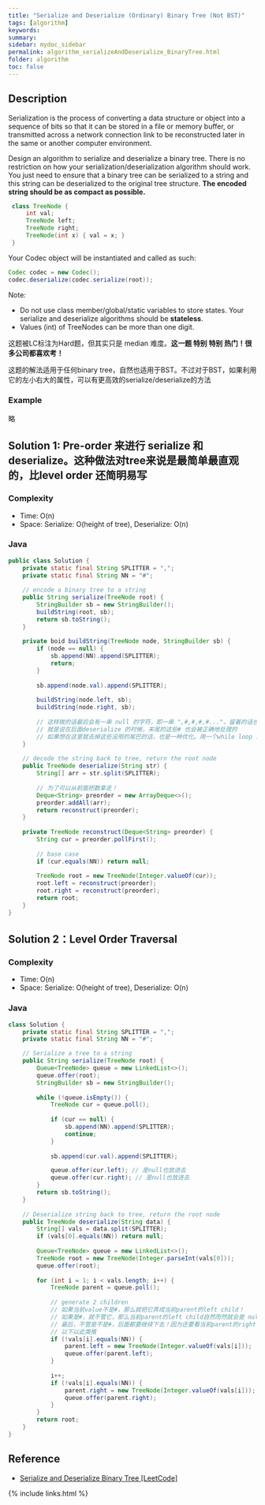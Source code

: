 ```yaml
---
title: "Serialize and Deserialize (Ordinary) Binary Tree (Not BST)"
tags: [algorithm]
keywords:
summary:
sidebar: mydoc_sidebar
permalink: algorithm_serializeAndDeserialize_BinaryTree.html
folder: algorithm
toc: false
---
```


## Description
Serialization is the process of converting a data structure or object into a sequence of bits so that it can be stored in a file or memory buffer, or transmitted across a network connection link to be reconstructed later in the same or another computer environment.

Design an algorithm to serialize and deserialize a binary tree. There is no restriction on how your serialization/deserialization algorithm should work. You just need to ensure that a binary tree can be serialized to a string and this string can be deserialized to the original tree structure. **The encoded string should be as compact as possible.**
```java
 class TreeNode {
     int val;
     TreeNode left;
     TreeNode right;
     TreeNode(int x) { val = x; }
 }
```
Your Codec object will be instantiated and called as such:
```java
Codec codec = new Codec();
codec.deserialize(codec.serialize(root));
```

Note:
* Do not use class member/global/static variables to store states. Your serialize and deserialize algorithms should be **stateless**.
* Values (int) of TreeNodes can be more than one digit.

这题被LC标注为Hard题，但其实只是 median 难度。**这一题 特别 特别 热门！很多公司都喜欢考！**

这题的解法适用于任何binary tree，自然也适用于BST。不过对于BST，如果利用它的左小右大的属性，可以有更高效的serialize/deserialize的方法

### Example
略

## Solution 1: Pre-order 来进行 serialize 和 deserialize。这种做法对tree来说是最简单最直观的，比level order 还简明易写

### Complexity
* Time: O(n)
* Space: Serialize: O(height of tree), Deserialize: O(n)

### Java
```java
public class Solution {
    private static final String SPLITTER = ",";
    private static final String NN = "#";
    
    // encode a binary tree to a string
    public String serialize(TreeNode root) {
        StringBuilder sb = new StringBuilder();
        buildString(root, sb);
        return sb.toString();
    }
    
    private boid buildString(TreeNode node, StringBuilder sb) {
        if (node == null) {
            sb.append(NN).append(SPLITTER);
            return;
        }
        
        sb.append(node.val).append(SPLITTER);
        
        buildString(node.left, sb);
        buildString(node.right, sb);
        
        // 这样做的话最后会有一串 null 的字符，即一串 ",#,#,#,#..."，留着的话也不会导致错误，
        // 就是说在后面deserialize 的时候，末尾的这些# 也会被正确地处理的
        // 如果想在这里就去掉这些没用的尾巴的话，也是一种优化。用一个while loop 就行了
    }
    
    // decode the string back to tree, return the root node
    public TreeNode deserialize(String str) {
        String[] arr = str.split(SPLITTER);
        
        // 为了可以从前面把数拿走！
        Deque<String> preorder = new ArrayDeque<>();
        preorder.addAll(arr);
        return reconstruct(preorder);
    }
    
    private TreeNode reconstruct(Deque<String> preorder) {
        String cur = preorder.pollFirst();
        
        // base case
        if (cur.equals(NN)) return null;
        
        TreeNode root = new TreeNode(Integer.valueOf(cur));
        root.left = reconstruct(preorder);
        root.right = reconstruct(preorder);
        return root;
    }
}
```

## Solution 2：Level Order Traversal

### Complexity
* Time: O(n)
* Space: Serialize: O(height of tree), Deserialize: O(n)

### Java
```java
class Solution {
    private static final String SPLITTER = ",";
    private static final String NN = "#";

    // Serialize a tree to a string
    public String serialize(TreeNode root) {
        Queue<TreeNode> queue = new LinkedList<>();
        queue.offer(root);
        StringBuilder sb = new StringBuilder();
        
        while (!queue.isEmpty()) {
            TreeNode cur = queue.poll();
            
            if (cur == null) {
                sb.append(NN).append(SPLITTER);
                continue;
            }
            
            sb.append(cur.val).append(SPLITTER);

            queue.offer(cur.left); // 是null也放进去
            queue.offer(cur.right); // 是null也放进去
        }
        return sb.toString();
    }
    
    // Deserialize string back to tree, return the root node
    public TreeNode deserialize(String data) {
        String[] vals = data.split(SPLITTER);
        if (vals[0].equals(NN)) return null;
        
        Queue<TreeNode> queue = new LinkedList<>();
        TreeNode root = new TreeNode(Integer.parseInt(vals[0]));
        queue.offer(root);
  
        for (int i = 1; i < vals.length; i++) {
            TreeNode parent = queue.poll();
            
            // generate 2 children
            // 如果当前value不是#，那么就把它弄成当前parent的left child！
            // 如果是#，就不管它，那么当前parent的left child自然而然就会是 null。
            // 最后，不管是不是#，后面都要继续下去！因为还要看当前parent的right child是怎么回事，它是不是null，
            // 以下以此类推
            if (!vals[i].equals(NN)) {
                parent.left = new TreeNode(Integer.valueOf(vals[i]));
                queue.offer(parent.left);
            }
            
            i++;
            if (!vals[i].equals(NN)) {
                parent.right = new TreeNode(Integer.valueOf(vals[i]));
                queue.offer(parent.right);
            }
        }
        return root;
    }
}
```

## Reference
* [Serialize and Deserialize Binary Tree [LeetCode]](https://leetcode.com/problems/serialize-and-deserialize-binary-tree/description/)

{% include links.html %}
